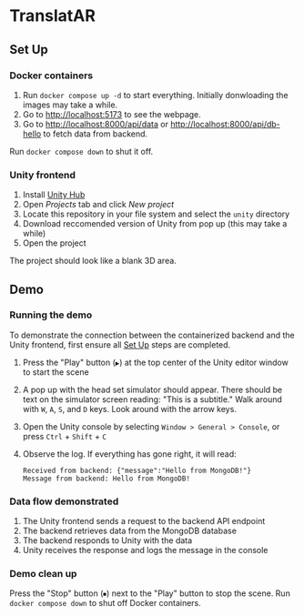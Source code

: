 # TranslatAR

## Set Up

### Docker containers

1. Run `docker compose up -d` to start everything. Initially donwloading the images may take a while.
2. Go to <http://localhost:5173> to see the webpage.
3. Go to <http://localhost:8000/api/data> or <http://localhost:8000/api/db-hello> to fetch data from backend.

Run `docker compose down` to shut it off.

### Unity frontend

1. Install [Unity Hub](https://docs.unity3d.com/hub/manual/InstallHub.html)
2. Open *Projects* tab and click *New project*
3. Locate this repository in your file system and select the `unity` directory
4. Download reccomended version of Unity from pop up (this may take a while)
5. Open the project

The project should look like a blank 3D area.

## Demo

### Running the demo

To demonstrate the connection between the containerized backend and the Unity frontend, first ensure all [Set Up](#set-up) steps are completed.

1. Press the "Play" button (`▶`) at the top center of the Unity editor window to start the scene
2. A pop up with the head set simulator should appear. There should be text on the simulator screen reading: "This is a subtitle." Walk around with `W`, `A`, `S`, and `D` keys. Look around with the arrow keys.
3. Open the Unity console by selecting `Window > General > Console`, or press `Ctrl` + `Shift` + `C`
4. Observe the log. If everything has gone right, it will read:

    ```log
    Received from backend: {"message":"Hello from MongoDB!"}
    Message from backend: Hello from MongoDB!
    ```

### Data flow demonstrated

1. The Unity frontend sends a request to the backend API endpoint
2. The backend retrieves data from the MongoDB database
3. The backend responds to Unity with the data
4. Unity receives the response and logs the message in the console

### Demo clean up

Press the "Stop" button (`⏹`) next to the "Play" button to stop the scene.
Run `docker compose down` to shut off Docker containers.
